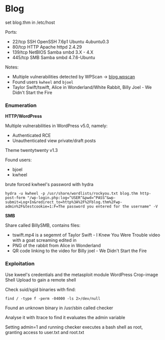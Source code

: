 # Blog

set blog.thm in /etc/host

Ports:

- 22/tcp SSH OpenSSH 7.6p1 Ubuntu 4ubuntu0.3
- 80/tcp  HTTP Apache httpd 2.4.29
- 139/tcp NetBIOS Samba smbd 3.X - 4.X
- 445/tcp SMB Samba smbd 4.7.6-Ubuntu

Notes:

- Multiple vulnerabilities detected by WPScan -> [blog.wpscan](./blog.wpscan)
- Found users `kwheel` and `bjoel`
- Taylor Swift/tswift, Alice in Wonderland/White Rabbit, Billy Joel - We Didn't Start the Fire

### Enumeration

**HTTP/WordPress**

Multiple vulnerabilities in WordPress v5.0, namely:

- Authenticated RCE
- Unauthenticated view private/draft posts

Theme twentytwenty v1.3

Found users:
- bjoel
- kwheel

brute forced kwheel's password with hydra

`hydra -u kwheel -p /usr/share/wordlists/rockyou.txt blog.thm http-post-form "/wp-login.php:log=^USER^&pwd=^PASS^&wp-submit=Log+In&redirect_to=http%3A%2F%2Fblog.thm%2Fwp-admin%2F&testcookie=1:F=The password you entered for the username" -V
`

**SMB**

Share called BillySMB, contains files:

- tswift.mp4 is a segemnt of Taylor Swift - I Knew You Were Trouble video with a goat screaming edited in
- PNG of the rabbit from Alice in Wonderland
- QR code linking to the video for Billy joel - We Didn't Start the Fire

### Exploitation

Use kweel's credentials and the metasploit module WordPress Crop-image Shell Upload to gain a remote shell

Check suid/sgid binaries with find:

`find / -type f -perm -04000 -ls 2>/dev/null`

Found an unknown binary in /usr/sbin called checker

Analyse it with ltrace to find it evaluates the admin variable

Setting admin=1 and running checker executes a bash shell as root, granting access to user.txt and root.txt
